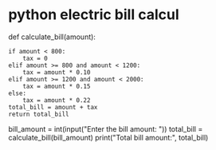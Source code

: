 # python electric bill calcul
def calculate_bill(amount):

    if amount < 800:
        tax = 0
    elif amount >= 800 and amount < 1200:
        tax = amount * 0.10
    elif amount >= 1200 and amount < 2000:
        tax = amount * 0.15
    else:
        tax = amount * 0.22
    total_bill = amount + tax
    return total_bill

bill_amount = int(input("Enter the bill amount: "))
total_bill = calculate_bill(bill_amount)
print("Total bill amount:", total_bill)
